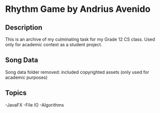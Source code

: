# Rhythm Game by Andrius Avenido

## Description
This is an archive of my culminating task for my Grade 12 CS class.
Used only for academic context as a student project.

## Song Data
Song data folder removed: included copyrighted assets (only used for academic purposes)

## Topics
-JavaFX
-File IO
-Algorithms
